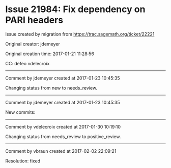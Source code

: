 # Issue 21984: Fix dependency on PARI headers

Issue created by migration from https://trac.sagemath.org/ticket/22221

Original creator: jdemeyer

Original creation time: 2017-01-21 11:28:56

CC:  defeo vdelecroix




---

Comment by jdemeyer created at 2017-01-23 10:45:35

Changing status from new to needs_review.


---

Comment by jdemeyer created at 2017-01-23 10:45:35

New commits:


---

Comment by vdelecroix created at 2017-01-30 10:19:10

Changing status from needs_review to positive_review.


---

Comment by vbraun created at 2017-02-02 22:09:21

Resolution: fixed
